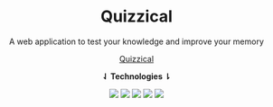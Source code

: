 <div align="center">
<h1>Quizzical</h1>

A web application to test your knowledge and improve your memory



 [Quizzical](https://quizzical.mustafakenlic.dev/)
  
  **⇃ Technologies ⇂**
  
 ![](https://img.shields.io/badge/ReactJs-61DAFB?style=for-the-badge&logo=react&logoColor=black)  ![](https://img.shields.io/badge/HTML5-E34F26?style=for-the-badge&logo=html5&logoColor=white)   ![](https://img.shields.io/badge/CSS3-1572B6?style=for-the-badge&logo=css3&logoColor=white)   ![](https://img.shields.io/badge/JavaScript-F7DF1E?style=for-the-badge&logo=javascript&logoColor=black)   ![](https://img.shields.io/badge/Ecma%20Script-F7DF1E?style=for-the-badge&logo=javascript&logoColor=black)
</div>
